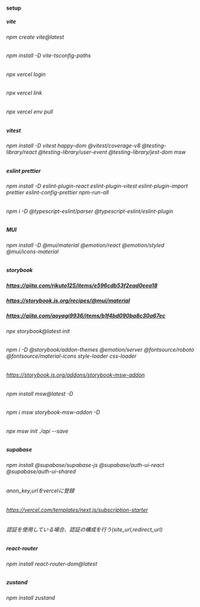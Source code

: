 #### setup


##### vite
###### npm create vite@latest
###### npm install -D vite-tsconfig-paths
###### npx vercel login
###### npx vercel link
###### npx vercel env pull

##### vitest
###### npm install -D vitest happy-dom @vitest/coverage-v8 @testing-library/react @testing-library/user-event @testing-library/jest-dom msw

##### eslint prettier
###### npm install -D eslint-plugin-react eslint-plugin-vitest eslint-plugin-import prettier eslint-config-prettier npm-run-all
###### npm i -D @typescript-eslint/parser @typescript-eslint/eslint-plugin

##### MUI
###### npm install -D @mui/material @emotion/react @emotion/styled @mui/icons-material

##### storybook
##### https://qiita.com/rikuto125/items/e596cdb53f2ead0eea18
##### https://storybook.js.org/recipes/@mui/material
##### https://qiita.com/aoyagi9936/items/b1f4bd090ba8c30a67ec
###### npx storybook@latest init
###### npm i -D @storybook/addon-themes @emotion/server @fontsource/roboto @fontsource/material-icons style-loader css-loader
###### https://storybook.js.org/addons/storybook-msw-addon
###### npm install msw@latest -D
###### npm i msw storybook-msw-addon -D
###### npx msw init ./api --save

##### supabase
###### npm install @supabase/supabase-js @supabase/auth-ui-react @supabase/auth-ui-shared
###### anon_key,urlをvercelに登録
###### https://vercel.com/templates/next.js/subscription-starter
###### 認証を使用している場合、認証の構成を行う(site_url,redirect_url)

##### react-router
###### npm install react-router-dom@latest

##### zustand
###### npm install zustand
